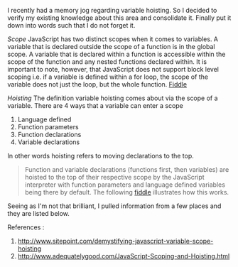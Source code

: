 I recently had a memory jog regarding variable hoisting. So I decided to verify my existing knowledge about this area and consolidate it. Finally put it down into words such that I do not forget it.

*Scope*
JavaScript has two distinct scopes when it comes to variables. A variable that is declared outside the scope of a function is in the global scope. A variable that is declared within a function is accessible within the scope of the function and any nested functions declared within. It is important to note, however, that JavaScript does not support block level scoping i.e. if a variable is defined within a for loop, the scope of the variable does not just the loop, but the whole function. [Fiddle](http://jsfiddle.net/PGfgv/1503/)

*Hoisting*
The definition variable hoisting comes about via the scope of a variable. 
There are 4 ways that a variable can enter a scope

 1. Language defined
 2. Function parameters
 3. Function declarations
 4. Variable declarations

In other words hoisting refers to moving declarations to the top.

> Function and variable declarations (functions first, then variables)
> are hoisted to the top of their respective scope by the JavaScript
> interpreter with function parameters and language defined variables
> being there by default.
> The following [fiddle](http://jsfiddle.net/vcjL9xyd/7/) illustrates how this works.

Seeing as I'm not that brilliant, I pulled information from a few places and they are listed below.

References : 

 1. http://www.sitepoint.com/demystifying-javascript-variable-scope-hoisting
 2. http://www.adequatelygood.com/JavaScript-Scoping-and-Hoisting.html